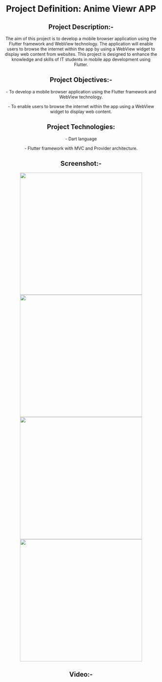 <header>
  <h1>Project Definition: Anime Viewr APP</h1>

<h2>Project Description:-</h2>
<p>The aim of this project is to develop a mobile browser application using the Flutter framework
and WebView technology. The application will enable users to browse the internet within the app
by using a WebView widget to display web content from websites. This project is designed to
enhance the knowledge and skills of IT students in mobile app development using Flutter.</p>

<h2>Project Objectives:-</h2>
<p>- To develop a mobile browser application using the Flutter framework and WebView
technology.</p>
<p>- To enable users to browse the internet within the app using a WebView widget to display web
content.</p>

<h2>Project Technologies:</h2>
<p>- Dart language</p>
<p>- Flutter framework with MVC and Provider architecture.</p>

 <h2>Screenshot:-</h2>
<img src="https://github.com/aryansabhani/anime_viewer/assets/112259316/a2b3db17-c185-4a63-85b5-79a79b5aa5a5"  height="400">
<img src="https://github.com/aryansabhani/anime_viewer/assets/112259316/83768985-4362-49c0-a9bc-02487c4a469b"  height="400">
<img src="https://github.com/aryansabhani/anime_viewer/assets/112259316/9ae6533a-a780-44e1-93f2-50d91bb4816a"  height="400">
<img src="https://github.com/aryansabhani/anime_viewer/assets/112259316/aca52f16-0604-4590-b8de-f5c9b915c5c7"  height="400">

<h2>Video:-</h2>
